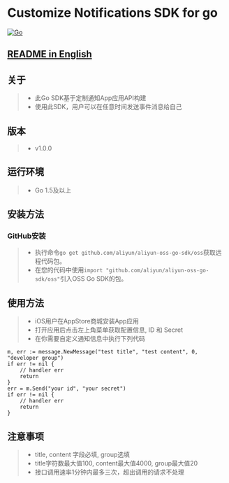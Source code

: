 # Customize Notifications SDK for go

[![Go](https://github.com/renjunok/customize-notifications-golang-sdk/actions/workflows/ci.yml/badge.svg)](https://github.com/renjunok/customize-notifications-golang-sdk/actions/workflows/ci.yml)

## [README in English](https://github.com/renjunok/customize-notifications-golang-sdk/blob/main/README.md)

## 关于
> - 此Go SDK基于定制通知App应用API构建
> - 使用此SDK，用户可以在任意时间发送事件消息给自己

## 版本
> - v1.0.0

## 运行环境
> - Go 1.5及以上

## 安装方法
### GitHub安装
> - 执行命令`go get github.com/aliyun/aliyun-oss-go-sdk/oss`获取远程代码包。
> - 在您的代码中使用`import "github.com/aliyun/aliyun-oss-go-sdk/oss"`引入OSS Go SDK的包。
>
## 使用方法
> - iOS用户在AppStore商城安装App应用
> - 打开应用后点击左上角菜单获取配置信息, ID 和 Secret
> - 在你需要自定义通知信息中执行下列代码

	m, err := message.NewMessage("test title", "test content", 0, "developer group")
	if err != nil {
		// handler err
		return
	}
	err = m.Send("your id", "your secret")
	if err != nil {
		// handler err
		return
	}

## 注意事项
> - title, content 字段必填, group选填
> - title字符数最大值100, content最大值4000, group最大值20
> - 接口调用速率1分钟内最多三次，超出调用的请求不处理
